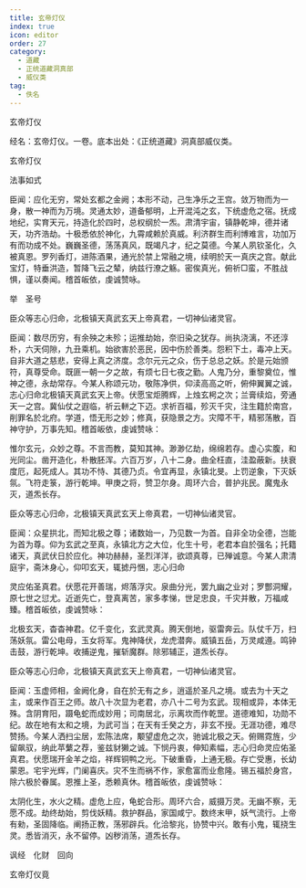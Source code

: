 ```yaml
---
title: 玄帝灯仪
index: true
icon: editor
order: 27
category:
  - 道藏
  - 正统道藏洞真部
  - 威仪类
tag:
  - 佚名
---
```


玄帝灯仪  

经名：玄帝灯仪。一卷。底本出处：《正统道藏》洞真部威仪类。  

玄帝灯仪  

法事如式  

臣闻：应化无穷，常处玄都之金阙；本形不动，己生净乐之王宫。敛万物而为一身，散一神而为万境。灵通太妙，道备郁明，上开混沌之玄，下统虚危之宿。抚成地纪，实育天元，持造化於四时，总权纲於一炁。肃清宇宙，镇静乾坤，德并诸天，功齐浩劫。十极悉依於神化，九霄咸赖於真威。利济群生而利博难言，功加万有而功成不处。巍巍圣德，荡荡真风，既竭凡才，纪之莫德。今某人夙钦圣化，久被真恩。罗列香灯，进陈酒果，通光於禁上常融之境，续明於天一真庆之宫。献此宝灯，特垂洪造，暂降飞云之辇，纳兹行潦之觞。密俟真光，俯祈□蛮，不胜战惧，谨以奏闻。稽首皈依，虔诚赞咏。  

举　圣号  

臣众等志心归命，北极镇天真武玄天上帝真君，一切神仙诸灵官。  

臣闻：数尽历穷，有余殃之未殄；运推劫始，奈旧染之犹存。尚执浇漓，不还淳朴，六天伺隙，九丑乘机。始欲害於恶民，因中伤於善类。怨积下土，毒冲上天。自非大道之慈悲，安得上真之济度。念尔元元之众，伤于总总之妖。於是元始颁符，真尊受命。既匪一朝一夕之故，有烦七日七夜之勤。人鬼乃分，重黎奠位，惟神之德，永劫常存。今某人称颂元功，敬陈净供，仰渎高高之听，俯伸翼翼之诚，志心归命北极镇天真武玄天上帝。伏愿宝炬腾辉，上烛玄枵之次；兰膏续焰，旁通天一之宫。冀仙仗之遐临，祈云軿之下迈。求祈百福，殄灭千灾，注生籍於南宫，削罪名於北府。学道，悟无形之妙；修真，获隐景之方。灾障不干，精邪荡散，百神守护，万事先知。稽首皈依，虔诚赞咏：  

惟尔玄元，众妙之尊。不言而教，莫知其神。渺渺亿劫，绵绵若存。虚心实腹，和光同尘。凿开造化，朴散胚浑。六百万岁，八十二身。曲全枉直，洼盈蔽新。扶衰度厄，起死成人。其功不恃、其德乃贞。令宜再显，永镇北旻。上罚逆象，下灭妖氛。飞符走箓，游行乾坤。甲庚之将，赞卫尔身。周环六合，普护兆民。魔鬼永灭，道炁长存。  

臣众等志心归命，北极镇天真武玄天上帝真君，一切神仙诸灵官。  

臣闻：众星拱北，而知北极之尊；诸数始一，乃见数一为首。自非全功全德，岂能为首为尊。仰为玄武之至真，永镇北方之大位，化生十号，老君本自於强名；托籍诸天，真武伏日於应化。神功赫赫，圣烈洋洋，欲颂真尊，已殚诚意。今某人肃清庭宇，斋沐身心，仰叩玄天，辄摅丹悃，志心归命  

灵应佑圣真君。伏愿花开善瑞，烬落浮灾。泉曲分光，罢九幽之业对；罗酆洞耀，原七世之愆尤。近逝先亡，登真离苦，家多孝悌，世足忠良，千灾并散，万福咸臻。稽首皈依，虔诚赞咏：  

北极玄天，杳杳神君。亿千变化，玄武灵真。腾天倒地，驱雷奔云。队仗千万，扫荡妖氛。雷公电母，玉女将军。鬼神降伏，龙虎潜奔。威镇五岳，万灵咸遵。鸣钟击鼓，游行乾坤。收捕逆鬼，摧斩魔群。除邪辅正，道炁长存。  

臣众等志心归命，北极镇天真武玄天上帝真君，一切神仙诸灵官。  

臣闻：玉虚师相，金阙化身，自在於无有之乡，逍遥於圣凡之境。或去为十天之主，或来作百王之师。故八十次显为老君，亦八十二号为玄武。现相或异，本体无殊。含阴育阳，蹑龟蛇而成妙用；司南居北，示离坎而作乾罡。道德难知，功勋不纪。故在地有太和之境，为武可当；在天有壬癸之方，非玄不授。无涯功德，难尽赞扬。今某人洒扫尘居，宏陈法席，颙望虚危之次，驰诚北极之天。俯赐霓旌，少留飙驭，纳此苹蘩之荐，鉴兹豺獭之诚。下悯丹衷，伸知素幅，志心归命灵应佑圣真君。伏愿瑞开金羊之焰，祥辉铜鸭之光。下破重昏，上通无极。存亡受惠，长幼蒙恩。宅宇光辉，门阑喜庆。灾不生而祸不作，家愈富而业愈隆。锡五福於身宫，除六极於眷属。恩推上圣，悉赖真休。稽首皈依，虔诚赞咏：  

太阴化生，水火之精。虚危上应，龟蛇合形。周环六合，威摄万灵。无幽不察，无愿不成。劫终劫始，剪伐妖精。救护群品，家国咸宁。数终末甲，妖气流行。上帝有勑，圣固降临。阐扬正教，荡邪辟兵。化洽黎兆，协赞中兴。敢有小鬼，辄挠生灵。悉皆消灭，永不留停。凶秽消荡，道炁长存。  

讽经　化财　回向  

玄帝灯仪竟  
